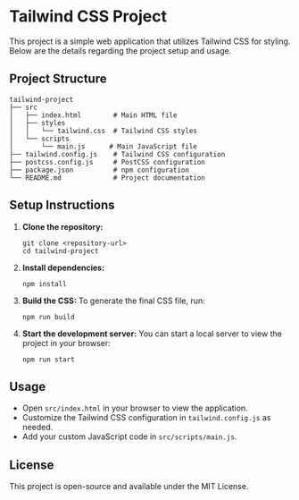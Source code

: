 # Tailwind CSS Project

This project is a simple web application that utilizes Tailwind CSS for styling. Below are the details regarding the project setup and usage.

## Project Structure

```
tailwind-project
├── src
│   ├── index.html        # Main HTML file
│   ├── styles
│   │   └── tailwind.css  # Tailwind CSS styles
│   └── scripts
│       └── main.js      # Main JavaScript file
├── tailwind.config.js    # Tailwind CSS configuration
├── postcss.config.js     # PostCSS configuration
├── package.json          # npm configuration
└── README.md             # Project documentation
```

## Setup Instructions

1. **Clone the repository:**
   ```
   git clone <repository-url>
   cd tailwind-project
   ```

2. **Install dependencies:**
   ```
   npm install
   ```

3. **Build the CSS:**
   To generate the final CSS file, run:
   ```
   npm run build
   ```

4. **Start the development server:**
   You can start a local server to view the project in your browser:
   ```
   npm run start
   ```

## Usage

- Open `src/index.html` in your browser to view the application.
- Customize the Tailwind CSS configuration in `tailwind.config.js` as needed.
- Add your custom JavaScript code in `src/scripts/main.js`.

## License

This project is open-source and available under the MIT License.